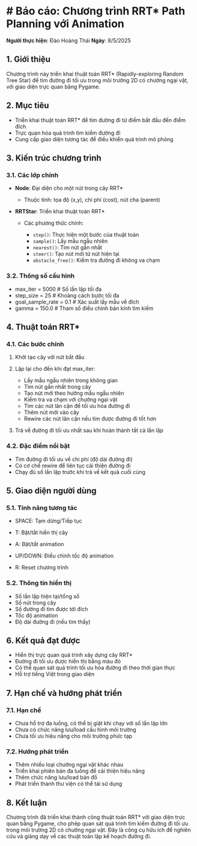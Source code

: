 # # Báo cáo: Chương trình RRT\* Path Planning với Animation

**Người thực hiện**: Đào Hoàng Thái
**Ngày**: 8/5/2025

## 1. Giới thiệu

Chương trình này triển khai thuật toán RRT\* (Rapidly-exploring Random Tree Star) để tìm đường đi tối ưu trong môi trường 2D có chướng ngại vật, với giao diện trực quan bằng Pygame.

## 2. Mục tiêu

-   Triển khai thuật toán RRT\* để tìm đường đi từ điểm bắt đầu đến điểm đích
-   Trực quan hóa quá trình tìm kiếm đường đi
-   Cung cấp giao diện tương tác để điều khiển quá trình mô phỏng

## 3. Kiến trúc chương trình

### 3.1. Các lớp chính

-   **Node**: Đại diện cho một nút trong cây RRT\*

    -   Thuộc tính: tọa độ (x,y), chi phí (cost), nút cha (parent)

-   **RRTStar**: Triển khai thuật toán RRT\*

    -   Các phương thức chính:

        -   `step()`: Thực hiện một bước của thuật toán
        -   `sample()`: Lấy mẫu ngẫu nhiên
        -   `nearest()`: Tìm nút gần nhất
        -   `steer()`: Tạo nút mới từ nút hiện tại
        -   `obstacle_free()`: Kiểm tra đường đi không va chạm

### 3.2. Thông số cấu hình

- max_iter = 5000 # Số lần lặp tối đa
- step_size = 25 # Khoảng cách bước tối đa
- goal_sample_rate = 0.1 # Xác suất lấy mẫu về đích
- gamma = 150.0 # Tham số điều chỉnh bán kính tìm kiếm

## 4. Thuật toán RRT\*

### 4.1. Các bước chính

1.  Khởi tạo cây với nút bắt đầu
2.  Lặp lại cho đến khi đạt max_iter:

    -   Lấy mẫu ngẫu nhiên trong không gian
    -   Tìm nút gần nhất trong cây
    -   Tạo nút mới theo hướng mẫu ngẫu nhiên
    -   Kiểm tra va chạm với chướng ngại vật
    -   Tìm các nút lân cận để tối ưu hóa đường đi
    -   Thêm nút mới vào cây
    -   Rewire các nút lân cận nếu tìm được đường đi tốt hơn

3.  Trả về đường đi tối ưu nhất sau khi hoàn thành tất cả lần lặp

### 4.2. Đặc điểm nổi bật

-   Tìm đường đi tối ưu về chi phí (độ dài đường đi)
-   Có cơ chế rewire để liên tục cải thiện đường đi
-   Chạy đủ số lần lặp trước khi trả về kết quả cuối cùng

## 5. Giao diện người dùng

### 5.1. Tính năng tương tác

-   SPACE: Tạm dừng/Tiếp tục

-   T: Bật/tắt hiển thị cây

-   A: Bật/tắt animation

-   UP/DOWN: Điều chỉnh tốc độ animation

-   R: Reset chương trình

### 5.2. Thông tin hiển thị

-   Số lần lặp hiện tại/tổng số
-   Số nút trong cây
-   Số đường đi tìm được tới đích
-   Tốc độ animation
-   Độ dài đường đi (nếu tìm thấy)

## 6. Kết quả đạt được

-   Hiển thị trực quan quá trình xây dựng cây RRT\*
-   Đường đi tối ưu được hiển thị bằng màu đỏ
-   Có thể quan sát quá trình tối ưu hóa đường đi theo thời gian thực
-   Hỗ trợ tiếng Việt trong giao diện

## 7. Hạn chế và hướng phát triển

### 7.1. Hạn chế

-   Chưa hỗ trợ đa luồng, có thể bị giật khi chạy với số lần lặp lớn
-   Chưa có chức năng lưu/load cấu hình môi trường
-   Chưa tối ưu hiệu năng cho môi trường phức tạp

### 7.2. Hướng phát triển

-   Thêm nhiều loại chướng ngại vật khác nhau
-   Triển khai phiên bản đa luồng để cải thiện hiệu năng
-   Thêm chức năng lưu/load bản đồ
-   Phát triển thành thư viện có thể tái sử dụng

## 8. Kết luận

Chương trình đã triển khai thành công thuật toán RRT\* với giao diện trực quan bằng Pygame, cho phép quan sát quá trình tìm kiếm đường đi tối ưu trong môi trường 2D có chướng ngại vật. Đây là công cụ hữu ích để nghiên cứu và giảng dạy về các thuật toán lập kế hoạch đường đi.
